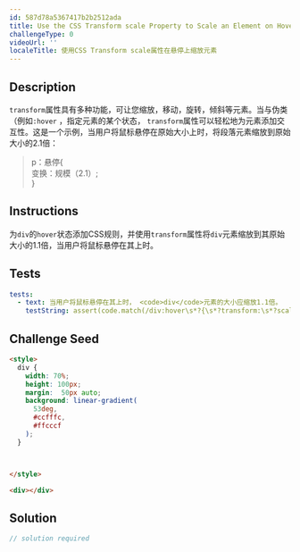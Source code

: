 ```yaml
---
id: 587d78a5367417b2b2512ada
title: Use the CSS Transform scale Property to Scale an Element on Hover
challengeType: 0
videoUrl: ''
localeTitle: 使用CSS Transform scale属性在悬停上缩放元素
---
```


## Description
<section id="description"> <code>transform</code>属性具有多种功能，可让您缩放，移动，旋转，倾斜等元素。当与伪类（例如<code>:hover</code> ，指定元素的某个状态， <code>transform</code>属性可以轻松地为元素添加交互性。这是一个示例，当用户将鼠标悬停在原始大小上时，将段落元素缩放到原始大小的2.1倍： <blockquote> p：悬停{ <br>变换：规模（2.1）; <br> } </blockquote></section>

## Instructions
<section id="instructions">为<code>div</code>的<code>hover</code>状态添加CSS规则，并使用<code>transform</code>属性将<code>div</code>元素缩放到其原始大小的1.1倍，当用户将鼠标悬停在其上时。 </section>

## Tests
<section id='tests'>

```yml
tests:
  - text: 当用户将鼠标悬停在其上时， <code>div</code>元素的大小应缩放1.1倍。
    testString: assert(code.match(/div:hover\s*?{\s*?transform:\s*?scale\(1\.1\);/gi), 'The size of the <code>div</code> element should scale 1.1 times when the user hovers over it.');

```

</section>

## Challenge Seed
<section id='challengeSeed'>

<div id='html-seed'>

```html
<style>
  div {
    width: 70%;
    height: 100px;
    margin:  50px auto;
    background: linear-gradient(
      53deg,
      #ccfffc,
      #ffcccf
    );
  }



</style>

<div></div>

```

</div>



</section>

## Solution
<section id='solution'>

```js
// solution required
```
</section>
